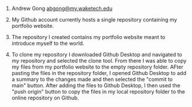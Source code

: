 1. Andrew Gong
   abgong@my.waketech.edu

2. My Github account currently hosts a single repository containing my portfolio website.

3. The repository I created contains my portfolio website meant to introduce myself to the world.

4. To clone my repository I downloaded Github Desktop and navigated to my repository and selected the clone tool. From there I was able to copy my files from my portfolio website to the empty repository folder. AFter pasting the files in the repository folder, I opened Github Desktop to add a summary to the changes made and then selected the "commit to main" button. After adding the files to Github Desktop, I then used the "push origin" button to copy the files in my local repository folder to the online repository on Github. 
